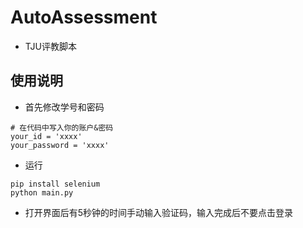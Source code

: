 # AutoAssessment
- TJU评教脚本
## 使用说明
- 首先修改学号和密码
```
# 在代码中写入你的账户&密码
your_id = 'xxxx'
your_password = 'xxxx'
```
- 运行
```
pip install selenium
python main.py
```
- 打开界面后有5秒钟的时间手动输入验证码，输入完成后不要点击登录
